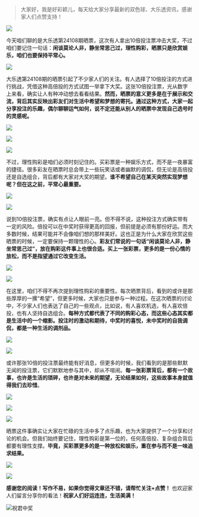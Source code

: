 > 大家好，我是好彩颖儿，每天给大家分享最新的双色球、大乐透资讯，感谢家人们点赞支持！

![](https://cdn.jsdelivr.net/gh/wangwenjie1314/PicCDN/2024-7-12/1720763627240-image.png)


今天咱们聊的是大乐透第24108期晒票，这次有人拿出10倍投注票冲击大奖，不过咱们要记住一句话：**闲谈莫论人非，静坐常思己过，理性购彩，晒票只是欣赏娱乐，咱们也要保持平常心。**



![](https://cdn.jsdelivr.net/gh/wangwenjie1314/PicCDN/2024-9-16/1726459022436-image.png)



大乐透第24108期的晒票引起了不少家人们的关注。有人选择了10倍投注的方式进行挑战，凭借这种高倍投的方式试图一举拿下大奖。这张10倍投注票，光从数字上来看，确实让人有种冲动想去看看结果。**然而，晒票的意义更多是在于展示和交流，背后其实反映出彩友们对生活中希望和梦想的寄托。通过这种方式，大家一起分享投注的乐趣，偶尔聊聊运气如何，说不定还能从别人的晒票中发现自己选号时的灵感呢。**

![](https://cdn.jsdelivr.net/gh/wangwenjie1314/PicCDN/2024-9-16/1726458983792-image.png)


![](https://cdn.jsdelivr.net/gh/wangwenjie1314/PicCDN/2024-9-16/1726445241017-image.png)

![](https://cdn.jsdelivr.net/gh/wangwenjie1314/PicCDN/2024-9-16/1726445252839-image.png)




不过，理性购彩是咱们必须时刻记住的。买彩票是一种娱乐方式，而不是一夜暴富的捷径。很多彩友在晒票时总会带上一些玩笑话或者幽默的调侃，但无论是高倍投还是自选组合，背后都有大家对大奖的期望。**谁不希望自己在某天突然实现梦想呢？但在这之前，平常心最重要。**

![](https://cdn.jsdelivr.net/gh/wangwenjie1314/PicCDN/2024-9-16/1726445270186-image.png)

![](https://cdn.jsdelivr.net/gh/wangwenjie1314/PicCDN/2024-9-16/1726445262572-image.png)



说到10倍投注票，确实有点让人眼前一亮。但不得不说，这种投注方式确实带有一定的风险。倍投可以在中奖时获得更高的回报，但前提是必须有那份好运。而大多数时候，结果可能并不会像咱们想的那样美好。这也正是为什么大家在欣赏这些晒票的时候，一定要保持一颗理性的心。**彩友们常说的一句话“闲谈莫论人非，静坐常思己过”，放在购彩这件事上也很合适。买上一张彩票，更多的是一份心情的放松，而不是指望通过它改变生活。**

![](https://cdn.jsdelivr.net/gh/wangwenjie1314/PicCDN/2024-9-16/1726458954711-image.png)

![](https://cdn.jsdelivr.net/gh/wangwenjie1314/PicCDN/2024-9-16/1726459109957-image.png)

在这里，咱们不得不再次提到理性购彩的重要性。每次晒票背后，看到的或许是那些厚厚的一摞“希望”，但更多时候，大家也只是参与一种过程。在这次晒票的讨论中，不少家人们也表达了自己的一些观点，比如说，有人喜欢机选，有人喜欢倍投，也有人坚持自选组合。**每种方式都代表了不同的购彩心态，而这些心态其实都是生活中的一个缩影。投注时的激动和期待，中奖时的喜悦，未中奖时的自我调侃，都是一种生活的调剂品。**

![](https://cdn.jsdelivr.net/gh/wangwenjie1314/PicCDN/2024-9-16/1726459101745-image.png)


![](https://cdn.jsdelivr.net/gh/wangwenjie1314/PicCDN/2024-9-16/1726459093026-image.png)


或许那张10倍的投注票最终能有好消息，但更多的时候，我们看到的是那些默默无闻的投注票，它们默默地参与其中，却从不喧闹。**每一张彩票背后，都有一个故事，也许是生活的琐碎，也许是对未来的期望，无论结果如何，这些故事本身就值得我们去珍惜**。



![](https://cdn.jsdelivr.net/gh/wangwenjie1314/PicCDN/2024-9-16/1726459136823-image.png)


![](https://cdn.jsdelivr.net/gh/wangwenjie1314/PicCDN/2024-9-16/1726459121279-image.png)


![](https://cdn.jsdelivr.net/gh/wangwenjie1314/PicCDN/2024-9-16/1726459183100-image.png)


晒票这件事确实让大家在忙碌的生活中多了点乐趣，也为大家提供了一个分享和讨论的机会。但我们始终要记住，理性购彩是第一位的，任何高倍投、复杂组合背后都要有理性支撑。**毕竟，买彩票更多的是一种放松和娱乐，重在参与而不是一味追求结果。**


![](https://cdn.jsdelivr.net/gh/wangwenjie1314/PicCDN/2024-9-16/1726459167779-image.png)

![](https://cdn.jsdelivr.net/gh/wangwenjie1314/PicCDN/2024-9-16/1726459159015-image.png)


**感谢您的阅读！写作不易，如果你觉得文章还不错，请帮忙关注+点赞！** 也欢迎家人们留言分享你的看法！**祝家人们好运连连，生活美满！**

![祝君中奖](https://cdn.jsdelivr.net/gh/wangwenjie1314/PicCDN/2024-7-11/1720681058717-image.png)

